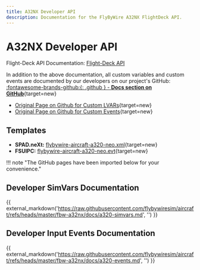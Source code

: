 ```yaml
---
title: A32NX Developer API
description: Documentation for the FlyByWire A32NX FlightDeck API.
---
```


# A32NX Developer API

Flight-Deck API Documentation: [Flight-Deck API](a32nx-flight-deck-api)

In addition to the above documentation, all custom variables and custom events are documented by our developers on our project's GitHub: [:fontawesome-brands-github:{: .github } -  **Docs section on GitHub**](https://github.com/flybywiresim/aircraft/tree/master/fbw-a32nx/docs){target=new}

- [Original Page on Github for Custom LVARs](https://github.com/flybywiresim/aircraft/blob/master/fbw-a32nx/docs/a320-simvars.md){target=new}
- [Original Page on Github for Custom Events](https://github.com/flybywiresim/aircraft/blob/master/fbw-a32nx/docs/a320-events.md){target=new}

## Templates

- **SPAD.neXt:** [flybywire-aircraft-a320-neo.xml](https://github.com/flybywiresim/aircraft/tree/master/fbw-a32nx/docs/SPAD.neXt){target=new}
- **FSUIPC:** [flybywire-aircraft-a320-neo.evt](https://github.com/flybywiresim/aircraft/tree/master/fbw-a32nx/docs/FSUIPC){target=new}

!!! note "The GitHub pages have been imported below for your convenience."

## Developer SimVars Documentation

{{ external_markdown('https://raw.githubusercontent.com/flybywiresim/aircraft/refs/heads/master/fbw-a32nx/docs/a320-simvars.md', '') }}

## Developer Input Events Documentation

{{ external_markdown('https://raw.githubusercontent.com/flybywiresim/aircraft/refs/heads/master/fbw-a32nx/docs/a320-events.md', '') }}



